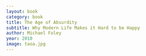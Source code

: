 ```yaml
---
layout: book
category: book
title: The Age of Absurdity
subtitle: Why Modern Life Makes it Hard to be Happy
author: Michael Foley
year: 2010
image: taoa.jpg
---
```

